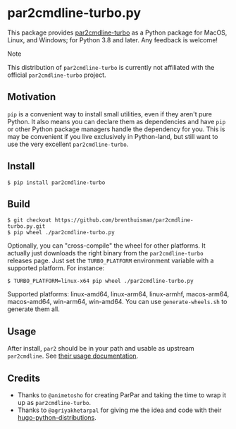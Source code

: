 # par2cmdline-turbo.py

This package provides [par2cmdline-turbo](https://github.com/animetosho/par2cmdline-turbo) as a Python package for MacOS, Linux, and Windows; for Python 3.8 and later. Any feedback is welcome!

> [!NOTE]
> This distribution of `par2cmdline-turbo` is currently not affiliated with the official `par2cmdline-turbo` project.

## Motivation

`pip` is a convenient way to install small utilities, even if they aren't pure Python. It also means you can declare them as dependencies and have `pip` or other Python package managers handle the dependency for you. This is may be convenient if you live exclusively in Python-land, but still want to use the very excellent `par2cmdline-turbo`.

## Install

    $ pip install par2cmdline-turbo

## Build

    $ git checkout https://github.com/brenthuisman/par2cmdline-turbo.py.git
    $ pip wheel ./par2cmdline-turbo.py

Optionally, you can "cross-compile" the wheel for other platforms. It actually just downloads the right binary from the `par2cmdline-turbo` releases page. Just set the `TURBO_PLATFORM` environment variable with a supported platform. For instance:

    $ TURBO_PLATFORM=linux-x64 pip wheel ./par2cmdline-turbo.py

Supported platforms: linux-amd64, linux-arm64, linux-armhf, macos-arm64, macos-amd64, win-arm64, win-amd64. You can use `generate-wheels.sh` to generate them all.

## Usage

After install, `par2` should be in your path and usable as upstream `par2cmdline`. See [their usage documentation](https://github.com/Parchive/par2cmdline?tab=readme-ov-file#using-par2cmdline).

## Credits

- Thanks to `@animetosho` for creating ParPar and taking the time to wrap it up as `par2cmdline-turbo`.
- Thanks to `@agriyakhetarpal` for giving me the idea and code with their [hugo-python-distributions](https://github.com/agriyakhetarpal/hugo-python-distributions).
